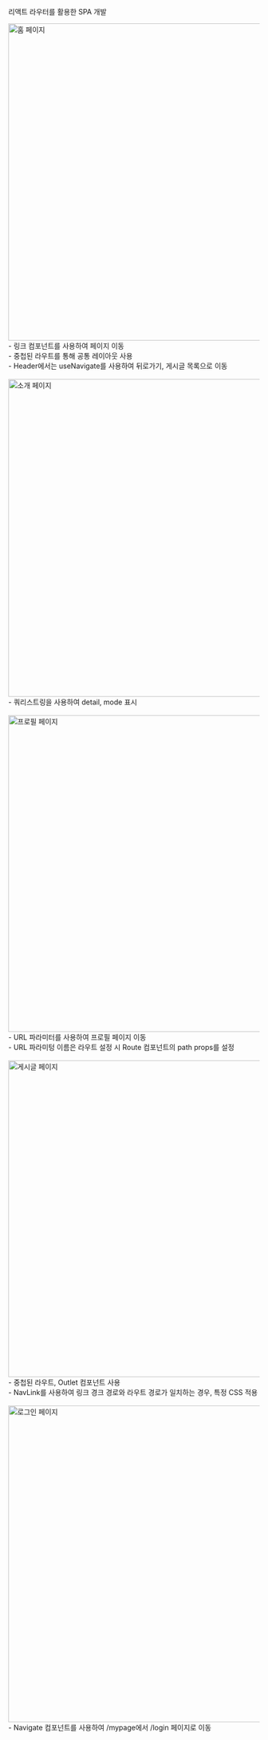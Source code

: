리액트 라우터를 활용한 SPA 개발<br/>

<img width="634" alt="홈 페이지" src="https://user-images.githubusercontent.com/102382351/194698268-9ea54175-4c00-4606-aede-611f5d66fd8e.png">
- 링크 컴포넌트를 사용하여 페이지 이동<br/>
- 중첩된 라우트를 통해 공통 레이아웃 사용<br/>
- Header에서는 useNavigate를 사용하여 뒤로가기, 게시글 목록으로 이동<br/>
<br/>
<img width="635" alt="소개 페이지" src="https://user-images.githubusercontent.com/102382351/194698280-a2c0fcf9-71c8-4078-88bc-7103e1fbdd99.png">
- 쿼리스트링을 사용하여 detail, mode 표시<br/>
<br/>
<img width="633" alt="프로필 페이지" src="https://user-images.githubusercontent.com/102382351/194698285-5a70a8c2-4fa7-4fe4-92c9-1f9eecf9495f.png">
- URL 파라미터를 사용하여 프로필 페이지 이동<br/>
- URL 파라미텅 이름은 라우트 설정 시 Route 컴포넌트의 path props를 설정<br/>
<br/>
<img width="633" alt="게시글 페이지" src="https://user-images.githubusercontent.com/102382351/194698291-08fdd06c-a8e8-429f-99bb-569d14c0e18b.png">
- 중첩된 라우트, Outlet 컴포넌트 사용<br/>
- NavLink를 사용하여 링크 경크 경로와 라우트 경로가 일치하는 경우, 특정 CSS 적용<br/>
<br/>
<img width="633" alt="로그인 페이지" src="https://user-images.githubusercontent.com/102382351/194698304-9c72f160-e49e-4da3-8b99-022dee0c1df6.png">
- Navigate 컴포넌트를 사용하여 /mypage에서 /login 페이지로 이동<br/>
